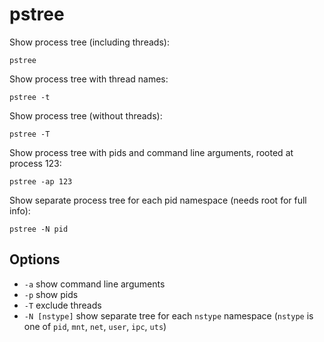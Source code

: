 # pstree

Show process tree (including threads):

    pstree

Show process tree with thread names:

    pstree -t

Show process tree (without threads):

    pstree -T

Show process tree with pids and command line arguments, rooted at
process 123:

    pstree -ap 123

Show separate process tree for each pid namespace (needs root for full
info):

    pstree -N pid

## Options

- `-a` show command line arguments
- `-p` show pids
- `-T` exclude threads
- `-N [nstype]` show separate tree for each `nstype` namespace (`nstype` is one
  of `pid`, `mnt`, `net`, `user`, `ipc`, `uts`)
